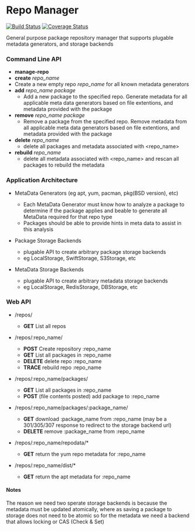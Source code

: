 # Repo Manager
[![Build Status](https://travis-ci.org/Digitalxero/repo-manager.svg?branch=master)](https://travis-ci.org/Digitalxero/repo-manager) [![Coverage Status](https://coveralls.io/repos/Digitalxero/repo-manager/badge.svg)](https://coveralls.io/r/Digitalxero/repo-manager)

General purpose package repository manager that supports plugable metadata generators, and storage backends

###	Command Line API
* **manage-repo**
 *  **create** *repo_name*
   * Create a new empty repo *repo_name* for all known metadata generators
  * **add** *repo_name* *package*
    * Add a new package to the specified repo. Generate metadata for all applicable meta data generators based on file extentions, and metadata provided with the package
  * **remove** *repo_name* *package*
    * Remove a package from the specified repo. Remove metadata from all applicable meta data generators based on file extentions, and metadata provided with the package
  * **delete** *repo_name*
    * delete all packages and metadata associated with <repo_name>
  * **rebuild** *repo_name*
    * delete all metadata associated with <repo_name> and rescan all packages to rebuild the metadata

###	Application Architecture
* MetaData Generators (eg apt, yum, pacman, pkg(BSD version), etc)
  * Each MetaData Generator must know how to analyze a package to determine if the package applies and beable to generate all MetaData required for that repo type
  * Packages should be able to provide hints in meta data to assist in this analysis

* Package Storage Backends
  * plugable API to create arbitrary package storage backends
  * eg LocalStorage, SwiftStorage, S3Storage, etc

* MetaData Storage Backends
  * plugable API to create arbitrary metadata storage backends
  * eg LocalStorage, RedisStorage, DBStorage, etc

### Web API
* /repos/
  * **GET** List all repos

* /repos/:repo_name/
  * **POST** Create repository :repo_name
  * **GET** List all packages in :repo_name
  * **DELETE** delete repo :repo_name
  * **TRACE** rebuild repo :repo_name

* /repos/:repo_name/packages/
  * **GET** List all packages in :repo_name
  * **POST** (file contents posted) add package to :repo_name

* /repos/:repo_name/packages/:package_name/
  * **GET** download :package_name from :repo_name (may be a 301/305/307 response to redirect to the storage backend url)
  * **DELETE** remove :package_name from :repo_name

* /repos/:repo_name/repodata/*
  * **GET** return the yum repo metadata for :repo_name

* /repos/:repo_name/dist/*
  * **GET** return the apt metadata for :repo_name

#### Notes
The reason we need two sperate storage backends is because the metadata must be updated atomically, where as saving a package to storage does not need to be atomic so for the metadata we need a backend that allows locking or CAS (Check & Set)
